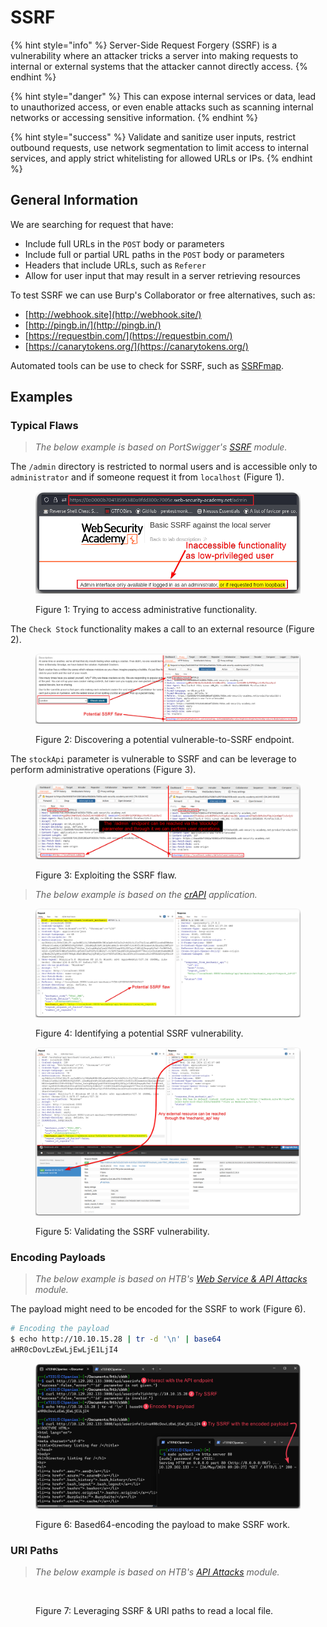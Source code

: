 # SSRF

{% hint style="info" %}
Server-Side Request Forgery (SSRF) is a vulnerability where an attacker tricks a server into making requests to internal or external systems that the attacker cannot directly access.
{% endhint %}

{% hint style="danger" %}
This can expose internal services or data, lead to unauthorized access, or even enable attacks such as scanning internal networks or accessing sensitive information.
{% endhint %}

{% hint style="success" %}
Validate and sanitize user inputs, restrict outbound requests, use network segmentation to limit access to internal services, and apply strict whitelisting for allowed URLs or IPs.
{% endhint %}

## General Information

We are searching for request that have:

* Include full URLs in the `POST` body or parameters
* Include full or partial URL paths in the `POST` body or parameters
* Headers that include URLs, such as `Referer`
* Allow for user input that may result in a server retrieving resources

To test SSRF we can use Burp's Collaborator or free alternatives, such as:

* [http://webhook.site](http://webhook.site/)
* [http://pingb.in/](http://pingb.in/)
* [https://requestbin.com/](https://requestbin.com/)
* [https://canarytokens.org/](https://canarytokens.org/)

Automated tools can be use to check for SSRF, such as [SSRFmap](https://github.com/swisskyrepo/SSRFmap).

## Examples

### Typical Flaws

> _The below example is based on PortSwigger's_ [_SSRF_](https://x7331.gitbook.io/notes/htb/api-attacks/ssrf) _module._

The `/admin` directory is restricted to normal users and is accessible only to `administrator` and if someone request it from `localhost` (Figure 1).

<figure><img src="../../../.gitbook/assets/ssrf_1.png" alt=""><figcaption><p>Figure 1: Trying to access administrative functionality.</p></figcaption></figure>

The `Check Stock` functionality makes a call to an external resource (Figure 2).

<figure><img src="../../../.gitbook/assets/ssrf_2.png" alt=""><figcaption><p>Figure 2: Discovering a potential vulnerable-to-SSRF endpoint.</p></figcaption></figure>

The `stockApi` parameter is vulnerable to SSRF and can be leverage to perform administrative operations (Figure 3).

<figure><img src="../../../.gitbook/assets/ssrf_3.png" alt=""><figcaption><p>Figure 3: Exploiting the SSRF flaw.</p></figcaption></figure>

> _The below example is based on the_ [_crAPI_](https://github.com/OWASP/crAPI) _application._

<figure><img src="../../../.gitbook/assets/ssrf_4.png" alt=""><figcaption><p>Figure 4: Identifying a potential SSRF vulnerability.</p></figcaption></figure>

<figure><img src="../../../.gitbook/assets/ssrf_5.png" alt=""><figcaption><p>Figure 5: Validating the SSRF vulnerability.</p></figcaption></figure>

### Encoding Payloads

> _The below example is based on HTB's_ [_Web Service & API Attacks_](https://academy.hackthebox.com/course/preview/web-service--api-attacks) _module._

The payload might need to be encoded for the SSRF to work (Figure 6).

```bash
# Encoding the payload
$ echo http://10.10.15.28 | tr -d '\n' | base64
aHR0cDovLzEwLjEwLjE1LjI4
```

<figure><img src="../../../.gitbook/assets/ssrf_6.png" alt=""><figcaption><p>Figure 6: Based64-encoding the payload to make SSRF work.</p></figcaption></figure>

### URI Paths

> _The below example is based on HTB's_ [_API Attacks_](https://academy.hackthebox.com/course/preview/api-attacks) _module._

<figure><img src="../../../.gitbook/assets/api_ssrf_example_3.avif" alt=""><figcaption><p>Figure 7: Leveraging SSRF &#x26; URI paths to read a local file.</p></figcaption></figure>
